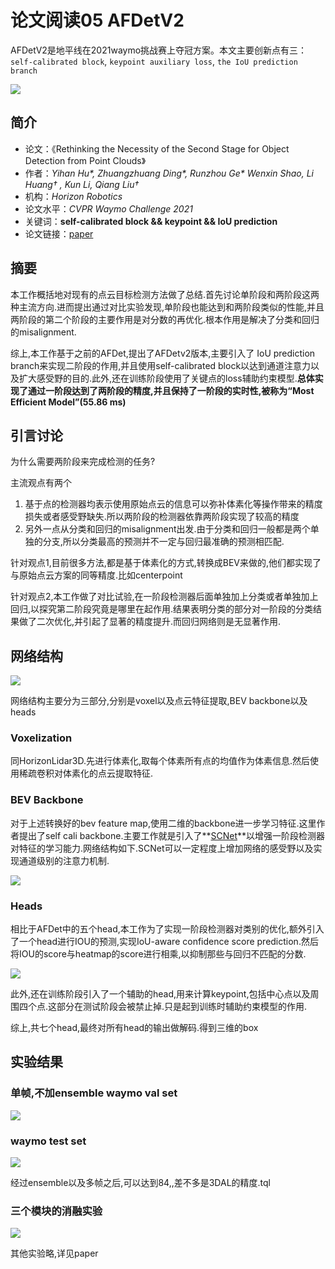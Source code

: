# 论文阅读05 AFDetV2



AFDetV2是地平线在2021waymo挑战赛上夺冠方案。本文主要创新点有三：`self-calibrated block`, `keypoint auxiliary loss`,  `the IoU prediction branch`

<!--more-->

![](https://pictures-1309138036.cos.ap-nanjing.myqcloud.com/img/20220323142728.png)


## 简介

-   论文：《Rethinking the Necessity of the Second Stage for Object Detection from Point Clouds》
-   作者：_Yihan Hu*, Zhuangzhuang Ding*, Runzhou Ge* Wenxin Shao, Li Huang† , Kun Li, Qiang Liu†_
-   机构：_Horizon Robotics_
-   论文水平：_CVPR Waymo Challenge 2021_
-   关键词：**self-calibrated block && keypoint && IoU prediction**
-   论文链接：[paper](https://arxiv.org/pdf/2112.09205v1.pdf) 

## 摘要

本工作概括地对现有的点云目标检测方法做了总结.首先讨论单阶段和两阶段这两种主流方向.进而提出通过对比实验发现,单阶段也能达到和两阶段类似的性能,并且两阶段的第二个阶段的主要作用是对分数的再优化.根本作用是解决了分类和回归的misalignment.

综上,本工作基于之前的AFDet,提出了AFDetv2版本,主要引入了 IoU prediction branch来实现二阶段的作用,并且使用self-calibrated block以达到通道注意力以及扩大感受野的目的.此外,还在训练阶段使用了关键点的loss辅助约束模型.**总体实现了通过一阶段达到了两阶段的精度,并且保持了一阶段的实时性,被称为“Most Efficient Model”(55.86 ms)**

## 引言讨论

为什么需要两阶段来完成检测的任务?

主流观点有两个

1.  基于点的检测器均表示使用原始点云的信息可以弥补体素化等操作带来的精度损失或者感受野缺失.所以两阶段的检测器依靠两阶段实现了较高的精度
2.  另外一点从分类和回归的misalignment出发.由于分类和回归一般都是两个单独的分支,所以分类最高的预测并不一定与回归最准确的预测相匹配.

针对观点1,目前很多方法,都是基于体素化的方式,转换成BEV来做的,他们都实现了与原始点云方案的同等精度.比如centerpoint

针对观点2,本工作做了对比试验,在一阶段检测器后面单独加上分类或者单独加上回归,以探究第二阶段究竟是哪里在起作用.结果表明分类的部分对一阶段的分类结果做了二次优化,并引起了显著的精度提升.而回归网络则是无显著作用.

## 网络结构

![](https://pictures-1309138036.cos.ap-nanjing.myqcloud.com/img/20220323142812.png)


网络结构主要分为三部分,分别是voxel以及点云特征提取,BEV backbone以及heads

### Voxelization

同HorizonLidar3D.先进行体素化,取每个体素所有点的均值作为体素信息.然后使用稀疏卷积对体素化的点云提取特征.

### BEV Backbone

对于上述转换好的bev feature map,使用二维的backbone进一步学习特征.这里作者提出了self cali backbone.主要工作就是引入了**[SCNet](https://github.com/MCG-NKU/SCNet)**以增强一阶段检测器对特征的学习能力.网络结构如下.SCNet可以一定程度上增加网络的感受野以及实现通道级别的注意力机制.

![](https://pictures-1309138036.cos.ap-nanjing.myqcloud.com/img/20220323142905.png)


### Heads

相比于AFDet中的五个head,本工作为了实现一阶段检测器对类别的优化,额外引入了一个head进行IOU的预测,实现IoU-aware confidence score prediction.然后将IOU的score与heatmap的score进行相乘,以抑制那些与回归不匹配的分数.


![](https://pictures-1309138036.cos.ap-nanjing.myqcloud.com/img/20220323143015.png)


此外,还在训练阶段引入了一个辅助的head,用来计算keypoint,包括中心点以及周围四个点.这部分在测试阶段会被禁止掉.只是起到训练时辅助约束模型的作用.

综上,共七个head,最终对所有head的输出做解码.得到三维的box

## 实验结果

### 单帧,不加ensemble waymo val set

![](https://pictures-1309138036.cos.ap-nanjing.myqcloud.com/img/20220323143102.png)

### waymo test set

![](https://pictures-1309138036.cos.ap-nanjing.myqcloud.com/img/20220323143047.png)


经过ensemble以及多帧之后,可以达到84,,差不多是3DAL的精度.tql

### 三个模块的消融实验

![](https://pictures-1309138036.cos.ap-nanjing.myqcloud.com/img/20220323143137.png)


其他实验略,详见paper
